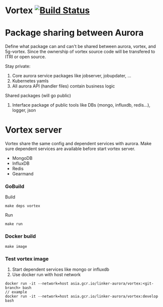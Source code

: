 Vortex [![Build Status](https://travis-ci.org/linkernetworks/vortex.svg?branch=master)](https://travis-ci.org/linkernetworks/vortex)
===

# Package sharing between Aurora

Define what package can and can't be shared between aurora, vortex, and 5g-vortex. Since the ownership of vortex source code will be transfered to ITRI or open source.

Stay private:
1. Core aurora service packages like jobserver, jobupdater, ...
2. Kubernetes yamls
3. All aurora API (handler files) contain business logic

Shared packages (will go public)
1. Interface package of public tools like DBs (mongo, influxdb, redis...), logger, json

# Vortex server

Vortex share the same config and dependent services with aurora. Make sure dependent services are available before start vortex server.

- MongoDB
- InfluxDB
- Redis
- Gearmand

### GoBuild

Build
```
make deps vortex
```

Run
```
make run
```

### Docker build

```
make image
```

### Test vortex image

1. Start dependent services like mongo or influxdb
2. Use docker run with host network

```
docker run -it --network=host asia.gcr.io/linker-aurora/vortex:<git-branch> bash
// example
docker run -it --network=host asia.gcr.io/linker-aurora/vortex:develop bash
```
